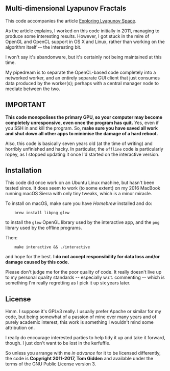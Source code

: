 Multi-dimensional Lyapunov Fractals
-----------------------------------

This code accompanies the article [Exploring Lyapunov Space](https://medium.com/@gid/exploring-lyapunov-space-b810a8bed153).

As the article explains, I worked on this code initially in 2011, managing
to produce some interesting results. However, I got stuck in the mire of
OpenGL and OpenCL support in OS X and Linux, rather than working on the
algorithm itself -- the interesting bit.

I won't say it's abandonware, but it's certainly not being maintained at
this time.

My pipedream is to separate the OpenCL-based code completely into a
networked worker, and an entirely separate GUI client that just consumes
data produced by the worker(s); perhaps with a central manager node to
mediate between the two.

## IMPORTANT

**This code monopolises the primary GPU, so your computer may become
completely unresponsive, even once the program has quit.** Yes, even if
you SSH in and kill the program. So, **make sure you have saved all work
and shut down all other apps to minimise the damage of a hard reboot.**

Also, this code is basically seven years old (at the time of writing) and
horribly unfinished and hacky. In particular, the `offline` code is
particularly ropey, as I stopped updating it once I'd started on the
interactive version.

## Installation

This code did once work on an Ubuntu Linux machine, but hasn't been tested
since.  It does seem to work (to some extent) on my 2016 MacBook running
macOS Sierra with only tiny tweaks, which is a minor miracle.

To install on macOS, make sure you have _Homebrew_ installed and do:
```
	brew install libpng glew
```

to install the `glew` OpenGL library used by the interactive app, and the
`png` library used by the offline programs.

Then:
```
    make interactive && ./interactive
```

and hope for the best. **I do not accept responsibility for data loss
and/or damage caused by this code.**

Please don't judge me for the poor quality of code. It really doesn't live
up to my personal quality standards -- especially w.r.t. commenting --
which is something I'm really regretting as I pick it up six years later.

## License

Hmm. I suppose it's GPLv3 really. I usually prefer Apache or similar for
my code, but being somewhat of a passion of mine over many years and of
purely academic interest, this work is something I wouldn't mind some
attribution on.

I really do encourage interested parties to help tidy it up and take it
forward, though.  I just don't want to be lost in the kerfuffle.

So unless you arrange with me _in advance_ for it to be licensed
differently, the code is **Copyright 2011-2017, Tom Gidden** and available
under the terms of the GNU Public License version 3.
